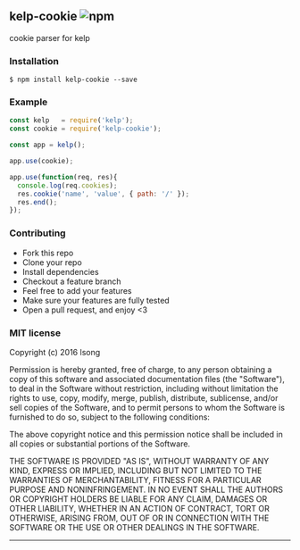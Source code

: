 ## kelp-cookie ![npm](https://badge.fury.io/js/kelp-cookie.png)

cookie parser for kelp

### Installation

````
$ npm install kelp-cookie --save
````

### Example

````javascript
const kelp   = require('kelp');
const cookie = require('kelp-cookie');

const app = kelp();

app.use(cookie);

app.use(function(req, res){
  console.log(req.cookies);
  res.cookie('name', 'value', { path: '/' });
  res.end();
});
````

### Contributing
- Fork this repo
- Clone your repo
- Install dependencies
- Checkout a feature branch
- Feel free to add your features
- Make sure your features are fully tested
- Open a pull request, and enjoy <3

### MIT license
Copyright (c) 2016 lsong

Permission is hereby granted, free of charge, to any person obtaining a copy
of this software and associated documentation files (the &quot;Software&quot;), to deal
in the Software without restriction, including without limitation the rights
to use, copy, modify, merge, publish, distribute, sublicense, and/or sell
copies of the Software, and to permit persons to whom the Software is
furnished to do so, subject to the following conditions:

The above copyright notice and this permission notice shall be included in
all copies or substantial portions of the Software.

THE SOFTWARE IS PROVIDED &quot;AS IS&quot;, WITHOUT WARRANTY OF ANY KIND, EXPRESS OR
IMPLIED, INCLUDING BUT NOT LIMITED TO THE WARRANTIES OF MERCHANTABILITY,
FITNESS FOR A PARTICULAR PURPOSE AND NONINFRINGEMENT. IN NO EVENT SHALL THE
AUTHORS OR COPYRIGHT HOLDERS BE LIABLE FOR ANY CLAIM, DAMAGES OR OTHER
LIABILITY, WHETHER IN AN ACTION OF CONTRACT, TORT OR OTHERWISE, ARISING FROM,
OUT OF OR IN CONNECTION WITH THE SOFTWARE OR THE USE OR OTHER DEALINGS IN
THE SOFTWARE.

---
